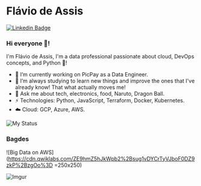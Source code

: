 # Flávio de Assis
[![Linkedin Badge](https://img.shields.io/badge/-flaviodeassis-blue?style=flat-square&logo=Linkedin&logoColor=white&link=https://www.linkedin.com/in/flaviodeassis/)](https://www.linkedin.com/in/flaviodeassis/)

### Hi everyone 🙋! 

I'm Flávio de Assis, I'm a data professional passionate about cloud, DevOps concepts, and Python 🐍!

- 🔭   I’m currently working on PicPay as a Data Engineer.
- 🌱   I’m always studying to learn new things and improve the ones that I've already know! That what actually moves me! 
- 💬   Ask me about tech, electronics, food, Naruto, Dragon Ball.
- ⚡   Technologies: Python, JavaScript, Terraform, Docker, Kubernetes.
- ☁️   Cloud: GCP, Azure, AWS.

![My Status](https://github-readme-stats.vercel.app/api?username=flavio-assis&show_icons=true&theme=merko)

### Bagdes
![Big Data on AWS](https://cdn.qwiklabs.com/ZE9hmZ5hJkWpb2%2Bsug1vDYCrTyVJboF0DZ9zkP%2BzgOo%3D =250x250)

![Imgur](https://i.imgur.com/crrMNCR.gif)

